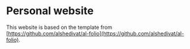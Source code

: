 # Personal website
This website is based on the template from [https://github.com/alshedivat/al-folio](https://github.com/alshedivat/al-folio).
